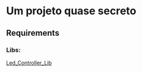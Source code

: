 # Um projeto quase secreto

## Requirements  
### Libs:

[Led_Controller_Lib](https://github.com/senhorbento/Led_controller_lib)
